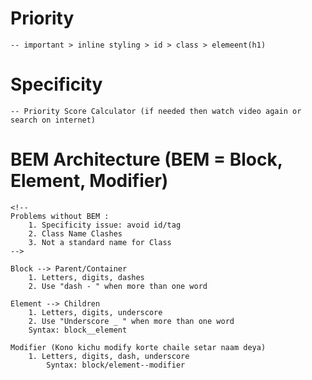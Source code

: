 # Priority
    -- important > inline styling > id > class > elemeent(h1)

# Specificity
    -- Priority Score Calculator (if needed then watch video again or search on internet)

# BEM Architecture (BEM = Block, Element, Modifier)
    <!-- 
    Problems without BEM :
        1. Specificity issue: avoid id/tag
        2. Class Name Clashes
        3. Not a standard name for Class 
    -->

    Block --> Parent/Container
        1. Letters, digits, dashes
        2. Use "dash - " when more than one word
    
    Element --> Children
        1. Letters, digits, underscore
        2. Use "Underscore _ " when more than one word
        Syntax: block__element
        
    Modifier (Kono kichu modify korte chaile setar naam deya)
        1. Letters, digits, dash, underscore
            Syntax: block/element--modifier
   


